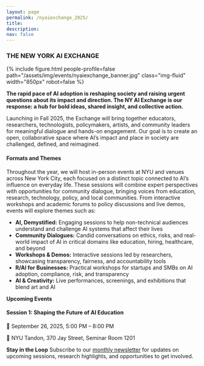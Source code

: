 ```yaml
---
layout: page
permalink: /nyaiexchange_2025/
title: 
description:
nav: false
---
```


### **THE NEW YORK AI EXCHANGE**

{% include figure.html people-profile=false path="/assets/img/events/nyaiexchange_banner.jpg" class="img-fluid" width="850px" robot=false %}
<br>

**The rapid pace of AI adoption is reshaping society and raising urgent questions about its impact and direction. The NY AI Exchange is our response: a hub for bold ideas, shared insight, and collective action.**

Launching in Fall 2025, the Exchange will bring together educators, researchers, technologists, policymakers, artists, and community leaders for meaningful dialogue and hands-on engagement. Our goal is to create an open, collaborative space where AI’s impact and place in society are challenged, defined, and reimagined. 

#### Formats and Themes

Throughout the year, we will host in-person events at NYU and venues across New York City, each focused on a distinct topic connected to AI’s influence on everyday life. These sessions will combine expert perspectives with opportunities for community dialogue, bringing voices from education, research, technology, policy, and local communities. From interactive workshops and academic forums to policy discussions and live demos, events will explore themes such as:  

- **AI, Demystified:** Engaging sessions to help non-technical audiences understand and challenge AI systems that affect their lives
- **Community Dialogues:** Candid conversations on ethics, risks, and real-world impact of AI in critical domains like education, hiring, healthcare, and beyond
- **Workshops & Demos:** Interactive sessions led by researchers, showcasing transparency, fairness, and accountability tools
- **R/AI for Businesses:** Practical workshops for startups and SMBs on AI adoption, compliance, risk, and transparency
- **AI & Creativity:** Live performances, screenings, and exhibitions that blend art and AI

**Upcoming Events**

#### Session 1: Shaping the Future of AI Education

<!-- Our kickoff event will convene **educators, librarians, education researchers, and policy leaders** to explore why AI education matters and how we can work together to advance it. -->

<!-- **What to Expect:** Opening remarks from NYU Tandon leadership, a joint presentation by Profs. <a href="https://engineering.nyu.edu/faculty/julia-stoyanovich">Julia Stoyanovich</a> and <a href="https://engineering.nyu.edu/faculty/ludovic-righetti">Ludovic Righetti</a> on Tandon’s new NSF-funded initiative to strengthen responsible AI education, followed by a panel discussion with education and policy leaders. Attendees will have the opportunity to join in dialogue and network. Refreshments will be served. -->

📅 September 26, 2025, 5:00 PM – 8:00 PM

📍 NYU Tandon, 370 Jay Street, Seminar Room 1201

<!-- **<a href="https://docs.google.com/forms/d/e/1FAIpQLScbhxXuG4PzoCww-AVPfpB8xdCt-e60xsmWbG500u8MW3hycQ/viewform">RSVP</a> to Join Us!** -->

<!-- **Let's Work Together** -->
<!-- We are actively partnering with educators, libraries, businesses, and community organizations across New York and beyond. If you’d like to co-host a session, invite a speaker, or bring the Exchange to your community, please get in touch! -->

**Stay in the Loop**
Subscribe to our <a href="https://airesponsibly.us21.list-manage.com/subscribe?u=fe132ea6ae0280345f9989e41&id=8ebe38f466">monthly newsletter</a> for updates on upcoming sessions, research highlights, and opportunities to get involved.
